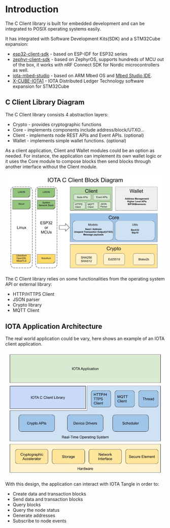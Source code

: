 # Introduction

The C Client library is built for embedded development and can be integrated to POSIX operating systems easily.

It has integrated with Software Development Kits(SDK) and a STM32Cube expansion:
* [esp32-client-sdk](https://github.com/iotaledger/esp32-client-sdk) - based on ESP-IDF for ESP32 series
* [zephyr-client-sdk](https://github.com/iotaledger/zephyr-client-sdk) - based on ZephyrOS, supports hundreds of MCU out of the box, it works with nRF Connect SDK for Nordic microcontrollers as well.
* [iota-mbed-studio](https://github.com/iotaledger/iota-mbed-studio) - based on ARM Mbed OS and [Mbed Studio IDE](https://os.mbed.com/studio/).
* [X-CUBE-IOTA1](https://www.st.com/en/embedded-software/x-cube-iota1.html) - IOTA Distributed Ledger Technology software expansion for STM32Cube

## C Client Library Diagram

The C Client library consists 4 abstraction layers:
* Crypto - provides cryptographic functions
* Core - implements components include address/block/UTXO...
* Client - implements node REST APIs and Event APIs. (optional)
* Wallet - implements simple wallet functions. (optional)

As a client application, Client and Wallet modules could be an option as needed. For instance, the application can implement its own wallet logic or it uses the Core module to compose blocks then send blocks through another interface without the Client module.

![](img/client_block_diagram.jpg)

The C Client library relies on some functionalities from the operating system API or external library:
* HTTP/HTTPS Client
* JSON parser
* Crypto library
* MQTT Client

## IOTA Application Architecture

The real world application could be vary, here shows an example of an IOTA client application.

![](img/client_application_architecture.jpg)

With this design, the application can interact with IOTA Tangle in order to:
* Create data and transaction blocks
* Send data and transaction blocks
* Query blocks
* Query the node status
* Generate addresses
* Subscribe to node events

